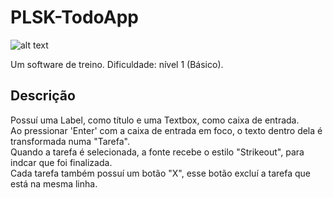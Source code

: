 # PLSK-TodoApp
![alt text](https://i.imgur.com/K0lzgTe.gif)

Um software de treino.
Dificuldade: nível 1 (Básico).

## Descrição
Possuí uma Label, como título e uma Textbox, como caixa de entrada.<br/>
Ao pressionar 'Enter' com a caixa de entrada em foco, o texto dentro dela é transformada numa "Tarefa".<br/>
Quando a tarefa é selecionada, a fonte recebe o estilo "Strikeout", para indcar que foi finalizada.<br/>
Cada tarefa também possuí um botão "X", esse botão excluí a tarefa que está na mesma linha.
